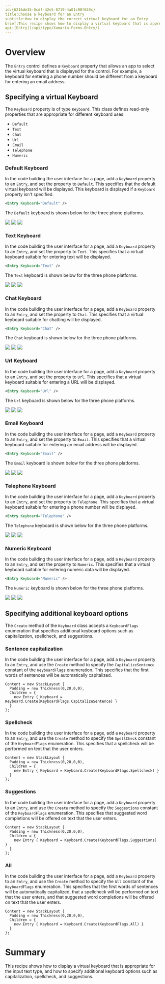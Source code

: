 ```yaml
---
id:{6216de35-0cdf-42e5-8719-4a01c90f659c}
title:Choose a keyboard for an Entry
subtitle:How to display the correct virtual keyboard for an Entry
brief:This recipe shows how to display a virtual keyboard that is appropriate for the input text type, and how to specify additional keyboard options such as capitalization, spellcheck, and suggestions.
api:[Entry](/api/type/Xamarin.Forms.Entry/)
---
```


# Overview

The `Entry` control defines a `Keyboard` property that allows an app to select the virtual keyboard that is displayed for the control. For example, a keyboard for entering a phone number should be different from a keyboard for entering an email address.

## Specifying a virtual Keyboard

The `Keyboard` property is of type `Keyboard`. This class defines read-only properties that are appropriate for different keyboard uses:

- `Default`
- `Text`
- `Chat`
- `Url`
- `Email`
- `Telephone`
- `Numeric`

### Default Keyboard

In the code building the user interface for a page, add a `Keyboard` property to an `Entry`, and set the property to `Default`. This specifies that the default virtual keyboard will be displayed. This keyboard is displayed if a `Keyboard` property isn't specified.

```xml
<Entry Keyboard="Default" />
```

The `Default` keyboard is shown below for the three phone platforms.

![](Images/default-winphone.png) ![](Images/default-ios.png) ![](Images/default-android.png)

### Text Keyboard

In the code building the user interface for a page, add a `Keyboard` property to an `Entry`, and set the property to `Text`. This specifies that a virtual keyboard suitable for entering text will be displayed.

```xml
<Entry Keyboard="Text" />
```

The `Text` keyboard is shown below for the three phone platforms.

![](Images/text-winphone.png) ![](Images/text-ios.png) ![](Images/text-android.png)

### Chat Keyboard

In the code building the user interface for a page, add a `Keyboard` property to an `Entry`, and set the property to `Chat`. This specifies that a virtual keyboard suitable for chatting will be displayed.

```xml
<Entry Keyboard="Chat" />
```

The `Chat` keyboard is shown below for the three phone platforms.

![](Images/chat-winphone.png) ![](Images/chat-ios.png) ![](Images/chat-android.png)

### Url Keyboard

In the code building the user interface for a page, add a `Keyboard` property to an `Entry`, and set the property to `Url`. This specifies that a virtual keyboard suitable for entering a URL will be displayed.

```xml
<Entry Keyboard="Url" />
```

The `Url` keyboard is shown below for the three phone platforms.

![](Images/url-winphone.png) ![](Images/url-ios.png) ![](Images/url-android.png)

### Email Keyboard

In the code building the user interface for a page, add a `Keyboard` property to an `Entry`, and set the property to `Email`. This specifies that a virtual keyboard suitable for entering an email address will be displayed.

```xml
<Entry Keyboard="Email" />
```

The `Email` keyboard is shown below for the three phone platforms.

![](Images/email-winphone.png) ![](Images/email-ios.png) ![](Images/email-android.png)

### Telephone Keyboard

In the code building the user interface for a page, add a `Keyboard` property to an `Entry`, and set the property to `Telephone`. This specifies that a virtual keyboard suitable for entering a phone number will be displayed.

```xml
<Entry Keyboard="Telephone" />
```

The `Telephone` keyboard is shown below for the three phone platforms.

![](Images/telephone-winphone.png) ![](Images/telephone-ios.png) ![](Images/telephone-android.png)

### Numeric Keyboard

In the code building the user interface for a page, add a `Keyboard` property to an `Entry`, and set the property to `Numeric`. This specifies that a virtual keyboard suitable for entering numeric data will be displayed.

```xml
<Entry Keyboard="Numeric" />
```

The `Numeric` keyboard is shown below for the three phone platforms.

![](Images/numeric-winphone.png) ![](Images/numeric-ios.png) ![](Images/numeric-android.png)

## Specifying additional keyboard options

The `Create` method of the `Keyboard` class accepts a `KeyboardFlags` enumeration that specifies additional keyboard options such as capitalization, spellcheck, and suggestions.

### Sentence capitalization

In the code building the user interface for a page, add a `Keyboard` property to an `Entry`, and use the `Create` method to specify the `CapitalizeSentence` constant of the `KeyboardFlags` enumeration. This specifies that the first words of sentences will be automatically capitalized.

```
Content = new StackLayout {
  Padding = new Thickness(0,20,0,0),
  Children = {
    new Entry { Keyboard = Keyboard.Create(KeyboardFlags.CapitalizeSentence) }
  }
};
```

### Spellcheck

In the code building the user interface for a page, add a `Keyboard` property to an `Entry`, and use the `Create` method to specify the `SpellCheck` constant of the `KeyboardFlags` enumeration. This specifies that a spellcheck will be performed on text that the user enters.

```
Content = new StackLayout {
  Padding = new Thickness(0,20,0,0),
  Children = {
    new Entry { Keyboard = Keyboard.Create(KeyboardFlags.Spellcheck) }
  }
};
```

### Suggestions

In the code building the user interface for a page, add a `Keyboard` property to an `Entry`, and use the `Create` method to specify the `Suggestions` constant of the `KeyboardFlags` enumeration. This specifies that suggested word completions will be offered on text that the user enters.

```
Content = new StackLayout {
  Padding = new Thickness(0,20,0,0),
  Children = {
    new Entry { Keyboard = Keyboard.Create(KeyboardFlags.Suggestions) }
  }
};
```

### All

In the code building the user interface for a page, add a `Keyboard` property to an `Entry`, and use the `Create` method to specify the `All` constant of the `KeyboardFlags` enumeration. This specifies that the first words of sentences will be automatically capitalized, that a spellcheck will be performed on text that the user enters, and that suggested word completions will be offered on text that the user enters.

```
Content = new StackLayout {
  Padding = new Thickness(0,20,0,0),
  Children = {
    new Entry { Keyboard = Keyboard.Create(KeyboardFlags.All) }
  }
};
```

# Summary

This recipe shows how to display a virtual keyboard that is appropriate for the input text type, and how to specify additional keyboard options such as capitalization, spellcheck, and suggestions.